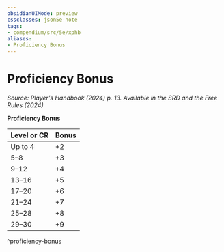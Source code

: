 ```yaml
---
obsidianUIMode: preview
cssclasses: json5e-note
tags:
- compendium/src/5e/xphb
aliases:
- Proficiency Bonus
---
```

# Proficiency Bonus
*Source: Player's Handbook (2024) p. 13. Available in the <span title='Systems Reference Document (5.2)'>SRD</span> and the Free Rules (2024)* 

**Proficiency Bonus**

| Level or CR | Bonus |
|-------------|-------|
| Up to 4 | +2 |
| 5–8 | +3 |
| 9–12 | +4 |
| 13–16 | +5 |
| 17–20 | +6 |
| 21–24 | +7 |
| 25–28 | +8 |
| 29–30 | +9 |
^proficiency-bonus